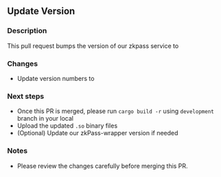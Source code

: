 ## Update Version

### Description

This pull request bumps the version of our zkpass service to **<VERSION>**

### Changes

- Update version numbers to **<VERSION>**

### Next steps

- Once this PR is merged, please run `cargo build -r` using `development` branch in your local
- Upload the updated `.so` binary files
- (Optional) Update our zkPass-wrapper version if needed

### Notes

- Please review the changes carefully before merging this PR.
